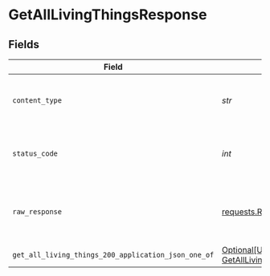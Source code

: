# GetAllLivingThingsResponse


## Fields

| Field                                                                                                                                                            | Type                                                                                                                                                             | Required                                                                                                                                                         | Description                                                                                                                                                      |
| ---------------------------------------------------------------------------------------------------------------------------------------------------------------- | ---------------------------------------------------------------------------------------------------------------------------------------------------------------- | ---------------------------------------------------------------------------------------------------------------------------------------------------------------- | ---------------------------------------------------------------------------------------------------------------------------------------------------------------- |
| `content_type`                                                                                                                                                   | *str*                                                                                                                                                            | :heavy_check_mark:                                                                                                                                               | HTTP response content type for this operation                                                                                                                    |
| `status_code`                                                                                                                                                    | *int*                                                                                                                                                            | :heavy_check_mark:                                                                                                                                               | HTTP response status code for this operation                                                                                                                     |
| `raw_response`                                                                                                                                                   | [requests.Response](https://requests.readthedocs.io/en/latest/api/#requests.Response)                                                                            | :heavy_minus_sign:                                                                                                                                               | Raw HTTP response; suitable for custom response parsing                                                                                                          |
| `get_all_living_things_200_application_json_one_of`                                                                                                              | [Optional[Union[GetAllLivingThings200ApplicationJSON1, GetAllLivingThings200ApplicationJSON2]]](../../models/operations/getalllivingthings200applicationjson.md) | :heavy_minus_sign:                                                                                                                                               | OK                                                                                                                                                               |